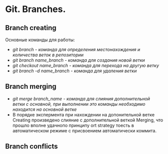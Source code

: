 # Git. Branches.

## Branch creating
Основные команды для работы:
* *git branch - команда для определения местонахождения и количества веток в репозитории*
* *git branch name_branch - команда для создания новой ветки*
* *git checkout name_branch - команда для перехода на другую ветку*
* *git branch -d name_branch - команда для удаления ветки*

## Branch merging
* *git merge branch_name - команда для слияния дополнительной ветки с основной, при выполнении это команды необходимо находится на основной ветке*
* В порядке экспермента при нахождении на допонительной ветке Creating произведено слияние с дополнительной веткой Merging, что прошло вполне удачнопо принципу ort strategy тоесть в автоматическом режиме с присвоением автоматически коммита.

## Branch conflicts